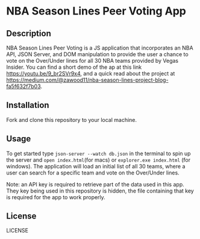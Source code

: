# NBA Season Lines Peer Voting App

## Description
NBA Season Lines Peer Voting is a JS application that incorporates an NBA API, JSON Server, and DOM manipulation to provide the user a chance to vote on the Over/Under lines for all 30 NBA teams provided by Vegas Insider. You can find a short demo of the ap at this link https://youtu.be/9_br2SVr9x4, and a quick read about the project at https://medium.com/@zawood11/nba-season-lines-project-blog-fa5f632f7b03.

## Installation
Fork and clone this repository to your local machine.

## Usage
To get started type `json-server --watch db.json` in the terminal to spin up the server and `open index.html`(for macs) or `explorer.exe index.html` (for windows). The application will load an initial list of all 30 teams, where a user can search for a specific team and vote on the Over/Under lines.

Note: an API key is required to retrieve part of the data used in this app. They key being used in this repository is hidden, the file containing that key is required for the app to work properly.

## License
LICENSE